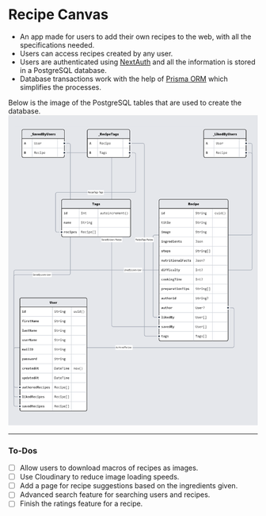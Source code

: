 # Recipe Canvas

- An app made for users to add their own recipes to the web, with all the specifications needed.
- Users can access recipes created by any user.
- Users are authenticated using [NextAuth](https://authjs.dev/reference/nextjs) and all the information is stored in a PostgreSQL database.
- Database transactions work with the help of [Prisma ORM](http://prisma.io/) which simplifies the processes.

Below is the image of the PostgreSQL tables that are used to create the database.
![](/schema.png)

---

### To-Dos

- [ ] Allow users to download macros of recipes as images.
- [ ] Use Cloudinary to reduce image loading speeds.
- [ ] Add a page for recipe suggestions based on the ingredients given.
- [ ] Advanced search feature for searching users and recipes.
- [ ] Finish the ratings feature for a recipe.
